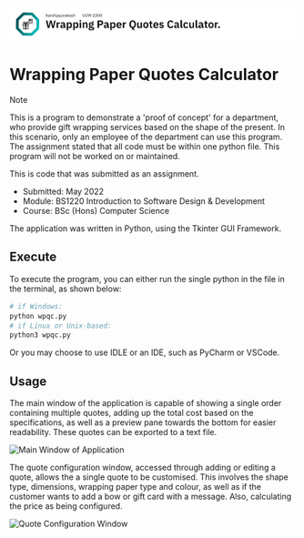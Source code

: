 ![Banner](./doc/banner.png)

# Wrapping Paper Quotes Calculator

> [!Note] 
> This is a program to demonstrate a 'proof of concept' for a department, who provide gift wrapping services based on the shape of the present. In this scenario, only an employee of the department can use this program. The assignment stated that all code must be within one python file. This program will not be worked on or maintained.

This is code that was submitted as an assignment.
* Submitted: May 2022
* Module: BS1220 Introduction to Software Design &amp; Development
* Course: BSc (Hons) Computer Science

The application was written in Python, using the Tkinter GUI Framework.

## Execute

To execute the program, you can either run the single python in the file in the terminal, as shown below:

```sh
# if Windows:
python wpqc.py
# if Linux or Unix-based:
python3 wpqc.py
```

Or you may choose to use IDLE or an IDE, such as PyCharm or VSCode.

## Usage

The main window of the application is capable of showing a single order containing multiple quotes, adding up the total cost based on the specifications, as well as a preview pane towards the bottom for easier readability. These quotes can be exported to a text file.

![Main Window of Application](doc/main-window.PNG)

The quote configuration window, accessed through adding or editing a quote, allows the a single quote to be customised. This involves the shape type, dimensions, wrapping paper type and colour, as well as if the customer wants to add a bow or gift card with a message. Also, calculating the price as being configured.

![Quote Configuration Window](doc/quote-config.PNG)

